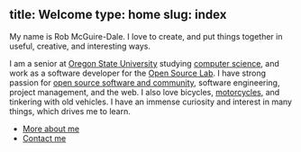 title: Welcome
type: home
slug: index
---

My name is Rob McGuire-Dale. I love to create, and put things together in useful, creative, and interesting ways. 

I am a senior at [Oregon State University][osu] studying [computer science][compsci], and work as a software developer for the [Open Source Lab][osuosl]. I have strong passion for [open source software and community][opensource], software engineering, project management, and the web. I also love bicycles, [motorcycles][motoblog], and tinkering with old vehicles. I have an immense curiosity and interest in many things, which drives me to learn.


 * [More about me](about.html)
 * [Contact me](contact.html)

[osu]:http://oregonstate.edu
[compsci]:http://en.wikipedia.org/wiki/computer_science
[osuosl]:http://osuosl.org
[opensource]:http://en.wikipedia.org/wiki/Open_source
[motoblog]:http://bmwr65.blogspot.com

